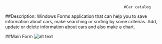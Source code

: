                                                          #Car catalog
##Description:
Windows Forms application that can help you to save information about cars, make searching or sorting by some criterias.
Add, update or delete information about cars and also make a chart.

##Main Form
![alt text](C:\Users\38097\Desktop "Описание будет тут")
